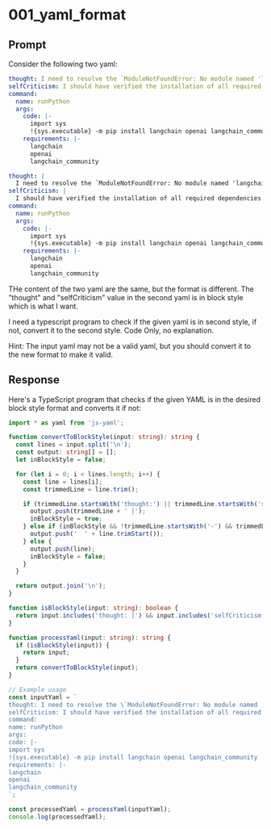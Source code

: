 # 001_yaml_format

## Prompt

Consider the following two yaml:

```yaml
thought: I need to resolve the `ModuleNotFoundError: No module named 'langchain_community'` error by ensuring that all necessary dependencies are correctly installed.
selfCriticism: I should have verified the installation of all required dependencies before running the code.
command:
  name: runPython
  args:
    code: |-
      import sys
      !{sys.executable} -m pip install langchain openai langchain_community
    requirements: |-
      langchain
      openai
      langchain_community
```

```yaml
thought: |
  I need to resolve the `ModuleNotFoundError: No module named 'langchain_community'` error by ensuring that all necessary dependencies are correctly installed.
selfCriticism: |
  I should have verified the installation of all required dependencies before running the code.
command:
  name: runPython
  args:
    code: |-
      import sys
      !{sys.executable} -m pip install langchain openai langchain_community
    requirements: |-
      langchain
      openai
      langchain_community
```

THe content of the two yaml are the same, but the format is different. The "thought" and "selfCriticism" value in the second yaml is in block style which is what I want. 

I need a typescript program to check if the given yaml is in second style, if not, convert it to the second style. Code Only, no explanation.

Hint: The input yaml may not be a valid yaml, but you should convert it to the new format to make it valid.

## Response

Here's a TypeScript program that checks if the given YAML is in the desired block style format and converts it if not:

```typescript
import * as yaml from 'js-yaml';

function convertToBlockStyle(input: string): string {
  const lines = input.split('\n');
  const output: string[] = [];
  let inBlockStyle = false;

  for (let i = 0; i < lines.length; i++) {
    const line = lines[i];
    const trimmedLine = line.trim();

    if (trimmedLine.startsWith('thought:') || trimmedLine.startsWith('selfCriticism:')) {
      output.push(trimmedLine + ' |');
      inBlockStyle = true;
    } else if (inBlockStyle && !trimmedLine.startsWith('-') && trimmedLine !== '') {
      output.push('  ' + line.trimStart());
    } else {
      output.push(line);
      inBlockStyle = false;
    }
  }

  return output.join('\n');
}

function isBlockStyle(input: string): boolean {
  return input.includes('thought: |') && input.includes('selfCriticism: |');
}

function processYaml(input: string): string {
  if (isBlockStyle(input)) {
    return input;
  }
  return convertToBlockStyle(input);
}

// Example usage
const inputYaml = `
thought: I need to resolve the \`ModuleNotFoundError: No module named 'langchain_community'\` error by ensuring that all necessary dependencies are correctly installed.
selfCriticism: I should have verified the installation of all required dependencies before running the code.
command:
name: runPython
args:
code: |-
import sys
!{sys.executable} -m pip install langchain openai langchain_community
requirements: |-
langchain
openai
langchain_community
`;

const processedYaml = processYaml(inputYaml);
console.log(processedYaml);
```

